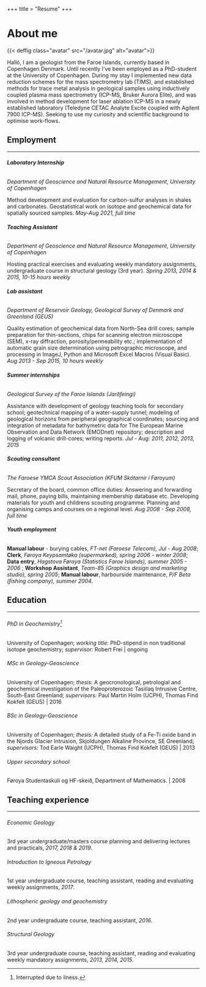 +++
title = "Resume"
+++

# About me

{{< deffig class="avatar" src="/avatar.jpg" alt="avatar">}}

Halló, I am a geologist from the Faroe Islands, currently based in Copenhagen Denmark. Until recently I've been employed as a PhD-student at the University of Copenhagen. During my stay I implemented new data reduction schemes for the mass spectrometry lab (TIMS), and established methods for trace metal analysis in geological samples using inductively coupled plasma mass spectrometry (ICP-MS, Bruker Aurora Elite), and was involved in method development for laser ablation ICP-MS in a newly established laboratory (Teledyne CETAC Analyte Excite coupled with Agilent 7900 ICP-MS). Seeking to use my curiosity and scientific background to optimise work-flows.


## Employment

---

###### __Laboratory Internship__
_Department of Geoscience and Natural Resource Management, University of Copenhagen_

Method development and evaluation for carbon-sulfur analyses in shales and carbonates. Geostatistical work on isotope and geochemical data for spatially sourced samples. _May-Aug 2021, full time_

###### __Teaching Assistant__ 
_Department of Geoscience and Natural Resource Management, University of Copenhagen_

Hosting practical exercises and evaluating weekly mandatory assignments, undergraduate course in structural geology (3rd year). _Spring 2013, 2014 \& 2015, 10-15 hours weekly_

###### __Lab assistant__
_Department of Reservoir Geology, Geological Survey of Denmark and Greenland (GEUS)_

Quality estimation of geochemical data from North-Sea drill cores;
sample preparation for thin-sections, chips for scanning electron microscope (SEM), x-ray diffraction, porosity/permeability etc.; 
implementation of automatic grain size determination using petrographic microscope, and processing in ImageJ, Python and Microsoft Excel Macros (Visual Basic).
_Aug 2013 - Sep 2015, 10 hours weekly_ 

###### __Summer internships__
_Geological Survey of the Faroe Islands (Jarðfeingi)_

Assistance with development of geology teaching tools for secondary school;
geotechnical mapping of a water-supply tunnel;
modeling of geological horizons from peripheral geographical coordinates;
sourcing and integration of metadata for bathymetric data for The European Marine Observation and Data Network (EMODnet) repository;
description and logging of volcanic drill-cores;
writing reports.
_Jul - Aug: 2011, 2012, 2013, 2015_

###### __Scouting consultant__
_The Faroese YMCA Scout Association (KFUM Skótarnir í Føroyum)_

Secretary of the board, common office duties: Answering and forwarding mail, phone, paying bills, maintaining membership database etc. Developing materials for youth and childrens scouting programme. Planning and organising camps and courses on a regional level. _Aug 2008 - Sep 2008, full time_

###### __Youth employment__
__Manual labour__ - burying cables, _FT-net (Faroese Telecom), Jul - Aug 2008_;
__Clerk__, _Føroya Keypsamtøka (supermarked), spring 2006 - winter 2008_;
__Data entry__, _Hagstova Føroya (Statistics Faroe Islands), summer 2005 - 2006_ ;
__Workshop Assistant__, _Team-85 (Graphics design and marketing studio), spring 2005_;
__Manual labour__, harbourside maintenance, _P/F Beta (fishing company), summer 2004_.

## Education

---

###### PhD in Geochemistry[^1]
University of Copenhagen; _working title:_ PhD-stipend in non traditional isotope geochemistry; _supervisor:_ Robert Frei | ongoing

###### MSc in Geology-Geoscience
University of Copenhagen; _thesis:_ A geocronological, petrologial and geochemical investigation of the Paleoproterozoic Tasiilaq Intrusive Centre, South-East Greenland; _supervisors:_ Paul Martin Holm (UCPH), Thomas Find Kokfelt (GEUS) | 2016

###### BSc in Geology-Geoscience
University of Copenhagen; _thesis:_ A detailed study of a Fe-Ti oxide band in the Njords Glacier Intrusion, Skjoldungen Alkaline Province, SE Greenland; _supervisors:_ Tod Earle Waight (UCPH), Thomas Find Kokfelt (GEUS) | 2013

###### Upper secondary school
Føroya Studentaskúli og HF-skeið, Department of Mathematics. | 2008

## Teaching experience

---

###### Economic Geology
3rd year undergraduate/masters course planning and delivering lectures and practicals, _2017, 2018 \& 2019_.

###### Introduction to Igneous Petrology
1st year undergraduate course, teaching assistant, reading and evaluating weekly assignments, _2017_.

###### Lithospheric geology and geochemistry
2nd year undergraduate course, teaching assistant, _2016_.

###### Structural Geology
3rd year undergraduate course, teaching assistant, reading and evaluating weekly mandatory assignments, _2013, 2014, 2015_.

[^1]: Interrupted due to ilness.
